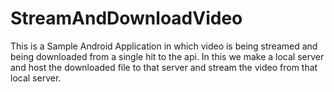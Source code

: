 # StreamAndDownloadVideo
This is a Sample Android Application in which video is being streamed and being downloaded from a single hit to the api.
In this we make a local server and host the downloaded file to that server and stream the video from that local server.
